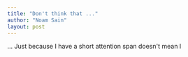 ```yaml
---
title: "Don't think that ..."
author: "Noam Sain"
layout: post
---
```


... Just because I have a short attention span doesn't mean I
